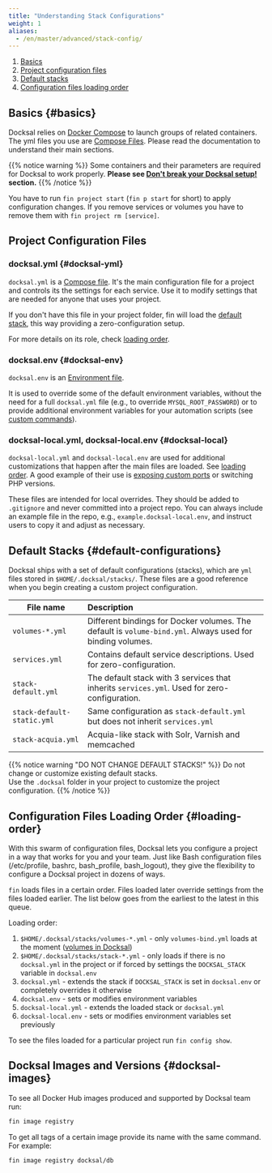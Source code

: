 ```yaml
---
title: "Understanding Stack Configurations"
weight: 1
aliases:
  - /en/master/advanced/stack-config/
---
```

1. [Basics](#basics)
2. [Project configuration files](#docksal-yml)
3. [Default stacks](#default-configurations)
4. [Configuration files loading order](#loading-order)

## Basics {#basics}

Docksal relies on [Docker Compose](https://docs.docker.com/compose/) to launch groups of related containers.
The yml files you use are [Compose Files](https://docs.docker.com/compose/compose-file/). 
Please read the documentation to understand their main sections.

{{% notice warning %}}
Some containers and their parameters are required for Docksal to work properly. 
**Please see [Don't break your Docksal setup!](/stack/custom-configuration/#warning) section.**
{{% /notice %}}

You have to run `fin project start` (`fin p start` for short) to apply configuration changes.
If you remove services or volumes you have to remove them with `fin project rm [service]`.

## Project Configuration Files
### docksal.yml {#docksal-yml}

`docksal.yml` is a [Compose file](https://docs.docker.com/compose/compose-file/).
It's the main configuration file for a project and controls its the settings for each service. Use it to
modify settings that are needed for anyone that uses your project.

If you don't have this file in your project folder, fin will load the [default stack](#default-configurations), 
this way providing a zero-configuration setup.

For more details on its role, check [loading order](#loading-order).

### docksal.env {#docksal-env}

`docksal.env` is an [Environment file](https://docs.docker.com/compose/env-file/).

It is used to override some of the default environment variables, without the need for
a full `docksal.yml` file (e.g., to override `MYSQL_ROOT_PASSWORD`) or to provide additional environment
variables for your automation scripts (see [custom commands](/fin/custom-commands/)).

### docksal-local.yml, docksal-local.env {#docksal-local}

`docksal-local.yml` and `docksal-local.env` are used for additional customizations that happen after the main files 
are loaded. See [loading order](#loading-order). A good example of their use is [exposing custom ports](/core/networking/#expose-port) 
or switching PHP versions.

These files are intended for local overrides. They should be added to `.gitignore` and never committed into a project 
repo. You can always include an example file in the repo, e.g., `example.docksal-local.env`, and instruct users to copy 
it and adjust as necessary.

## Default Stacks {#default-configurations}

Docksal ships with a set of default configurations (stacks), which are `yml` files stored in `$HOME/.docksal/stacks/`.
These files are a good reference when you begin creating a custom project configuration.

| File name                  | Description |
|----------------------------|:------------|
| `volumes-*.yml`            | Different bindings for Docker volumes. The default is `volume-bind.yml`. Always used for binding volumes.  
| `services.yml`             | Contains default service descriptions. Used for zero-configuration. |
| `stack-default.yml`        | The default stack with 3 services that inherits `services.yml`. Used for zero-configuration. |
| `stack-default-static.yml` | Same configuration as `stack-default.yml` but does not inherit `services.yml`|
| `stack-acquia.yml`         | Acquia-like stack with Solr, Varnish and memcached|

{{% notice warning "DO NOT CHANGE DEFAULT STACKS!" %}}
Do not change or customize existing default stacks.  
Use the `.docksal` folder in your project to customize the project configuration.
{{% /notice %}}

## Configuration Files Loading Order {#loading-order}

With this swarm of configuration files, Docksal lets you configure a project in a way that works for you and your team. 
Just like Bash configuration files (/etc/profile, bashrc, bash_profile, bash_logout), they give the flexibility to 
configure a Docksal project in dozens of ways.

`fin` loads files in a certain order. Files loaded later override settings from the files loaded earlier. 
The list below goes from the earliest to the latest in this queue.

Loading order:

1. `$HOME/.docksal/stacks/volumes-*.yml` - only `volumes-bind.yml` loads at the moment ([volumes in Docksal](/core/volumes/))
2. `$HOME/.docksal/stacks/stack-*.yml` - only loads if there is no `docksal.yml` in the project or if forced by settings the `DOCKSAL_STACK` variable in `docksal.env`
3. `docksal.yml` - extends the stack if `DOCKSAL_STACK` is set in `docksal.env` or completely overrides it otherwise
4. `docksal.env` - sets or modifies environment variables
5. `docksal-local.yml` - extends the loaded stack or `docksal.yml`
6. `docksal-local.env` - sets or modifies environment variables set previously

To see the files loaded for a particular project run `fin config show`.

## Docksal Images and Versions {#docksal-images}

To see all Docker Hub images produced and supported by Docksal team run:

```bash
fin image registry
```

To get all tags of a certain image provide its name with the same command. For example:

```bash
fin image registry docksal/db
```
